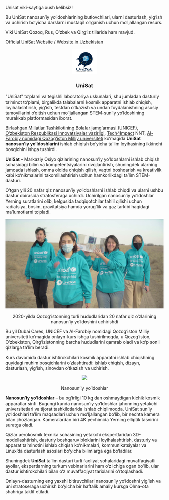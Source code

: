 Unisat viki-saytiga xush kelibsiz! 

Bu UniSat nanosun’iy yo‘ldoshlarining butlovchilari, ularni dasturlash, yig‘ish va uchirish bo‘yicha darslarni mustaqil o‘rganish uchun mo‘ljallangan resurs. 

Viki UniSat Qozoq, Rus, O‘zbek va Qirg‘iz tillarida ham mavjud.

[Official UniSat Website](https://unisat.kz) / [Website in Uzbekistan](https://unisat.uz)

<p align="center">
  <a href="https://unisat.kz">
    <img src="assets/images/logo.png" alt="Logo" width="80" height="80">
  </a>

  <h3 align="center">UniSat</h3>

"UniSat" to‘plami va tegishli laboratoriya uskunalari, shu jumladan dasturiy ta’minot to‘plami, birgalikda talabalarni kosmik apparatni ishlab chiqish, loyihalashtirish, yig‘ish, testdan o‘tkazish va undan foydalanishning asosiy tamoyillarini o‘qitish uchun mo‘ljallangan STEM-sun’iy yo‘ldoshining murakkab platformasidan iborat.

[Birlashgan Millatlar Tashkilotining Bolalar jamg‘armasi (UNICEF)](http://unicef.org/), [O‘zbekiston Respublikasi Innovatsiyalar vazirligi](https://mininnovation.uz/en), [Tech4Impact](http://www.tech4impact.uz/) NNT, [Al-Farobiy nomidagi Qozog‘iston Milliy universiteti](https://kaznu.kz/) ko‘magida **UniSat nanosun’iy yo‘ldoshlarini** ishlab chiqish bo‘yicha ta’lim loyihasining ikkinchi bosqichini ishga tushirdi.

**UniSat** – Markaziy Osiyo qizlarining nanosun’iy yo‘ldoshlarni ishlab chiqish sohasidagi bilim va kompetentsiyalarini rivojlantirish, shuningdek ularning jamoada ishlash, omma oldida chiqish qilish, vaqtni boshqarish va kreativlik kabi ko‘nikmalarini takomillashtirish uchun hamkorlikdagi ta’lim STEM-dasturi.

O‘tgan yili 20 nafar qiz nanosun’iy yo‘ldoshlarni ishlab chiqdi va ularni ushbu dastur doirasida stratosferaga uchirdi. Uchirilgan nanosun’iy yo‘ldoshlar Yerning suratlarini olib, kelgusida tadqiqotchilar tahlil qilishi uchun radiatsiya, bosim, gravitatsiya hamda yorug‘lik va gaz tarkibi haqidagi ma’lumotlarni to‘pladi.

<p align="center">
    <img src="assets/images/launch-2020.png">
</p>
<p align="center">2020-yilda Qozog‘istonning turli hududlaridan 20 nafar qiz o‘zlarining nanosun’iy yo‘ldoshini uchirishdi</p>

Bu yil Dubai Cares, UNICEF va Al-Farobiy nomidagi Qozog‘iston Milliy universiteti ko‘magida onlayn-kurs ishga tushirilmoqda, u Qozog‘iston, O‘zbekiston, Qirg‘izistonning barcha hududlarini qamrab oladi va ko‘p sonli qizlarga ta’lim beradi. 

Kurs davomida dastur ishtirokchilari kosmik apparatni ishlab chiqishning quyidagi muhim bosqichlarini o‘zlashtiradi: ishlab chiqish, dizayn, dasturlash, yig‘ish, sinovdan o‘tkazish va uchirish.

<p align="center">
    <img src="assets/images/unisat.jpg">
</p>
<p align="center">
    Nanosun’iy yo‘ldoshlar
</p>

**Nanosun’iy yo‘ldoshlar** – bu og‘irligi 10 kg dan oshmaydigan kichik kosmik apparatlar sinfi. Bugungi kunda nanosun’iy yo‘ldoshlar jahonning yetakchi universitetlari va tijorat tashkilotlarida ishlab chiqilmoqda. UniSat sun’iy yo‘ldoshlari ta’lim maqsadlari uchun mo‘ljallangan bo‘lib, bir nechta kamera bilan jihozlangan. Kameralardan biri 4K yechimida Yerning elliptik tasvirini suratga oladi.

Qizlar aerokosmik texnika sohasining yetakchi ekspertlaridan 3D-modellashtirish, dasturiy boshqaruv bloklarini loyihalashtirish, dasturiy va apparat ta’minotini ishlab chiqish ko‘nikmalari, kommunikatsiyalar va Linux’da dasturlash asoslari bo‘yicha bilimlarga ega bo‘ladilar.

Shuningdek **UniSat** ta’lim dasturi turli faoliyat sohalaridagi muvaffaqiyatli ayollar, ekspertlarning turkum vebinarlarini ham o‘z ichiga ogan bo‘lib, ular dastur ishtirokchilari bilan o‘z muvaffaqiyat tarixlarini o‘rtoqlashadi.

Onlayn-dasturning eng yaxshi bitiruvchilari nanosun’iy yo‘ldoshni yig‘ish va uni stratoseraga uchirish bo‘yicha bir haftalik amaliy kursga Olma-ota shahriga taklif etiladi.

